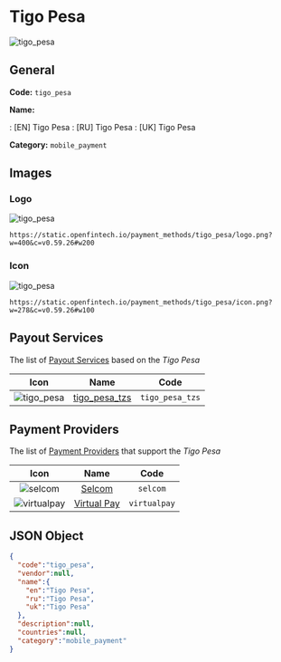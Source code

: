 
# Tigo Pesa 
![tigo_pesa](https://static.openfintech.io/payment_methods/tigo_pesa/logo.png?w=400&c=v0.59.26#w200)  

## General 
**Code:** `tigo_pesa` 
 
**Name:** 
 
:	[EN] Tigo Pesa 
:	[RU] Tigo Pesa 
:	[UK] Tigo Pesa 
 
**Category:** `mobile_payment` 
 

## Images 

### Logo 
![tigo_pesa](https://static.openfintech.io/payment_methods/tigo_pesa/logo.png?w=400&c=v0.59.26#w200)  

```
https://static.openfintech.io/payment_methods/tigo_pesa/logo.png?w=400&c=v0.59.26#w200
```  

### Icon 
![tigo_pesa](https://static.openfintech.io/payment_methods/tigo_pesa/icon.png?w=278&c=v0.59.26#w100)  

```
https://static.openfintech.io/payment_methods/tigo_pesa/icon.png?w=278&c=v0.59.26#w100
```  

## Payout Services 
 
The list of [Payout Services](/payout-services/) based on the _Tigo Pesa_ 

|Icon|Name|Code| 
|:---:|:---:|:---:| 
|![tigo_pesa](https://static.openfintech.io/payout_methods/tigo_pesa/icon.png?w=278&c=v0.59.26#w40) |[tigo_pesa_tzs](/payout-services/tigo_pesa_tzs/)|`tigo_pesa_tzs`| 
 

## Payment Providers 
 
The list of [Payment Providers](/payment-providers/) that support the _Tigo Pesa_ 

|Icon|Name|Code| 
|:---:|:---:|:---:| 
|![selcom](https://static.openfintech.io/payment_providers/selcom/icon.png?w=278&c=v0.59.26#w100) |[Selcom](/payment-providers/selcom/)|`selcom`| 
|![virtualpay](https://static.openfintech.io/payment_providers/virtualpay/icon.png?w=278&c=v0.59.26#w100) |[Virtual Pay](/payment-providers/virtualpay/)|`virtualpay`| 
 

## JSON Object 

```json
{
  "code":"tigo_pesa",
  "vendor":null,
  "name":{
    "en":"Tigo Pesa",
    "ru":"Tigo Pesa",
    "uk":"Tigo Pesa"
  },
  "description":null,
  "countries":null,
  "category":"mobile_payment"
}
```  
